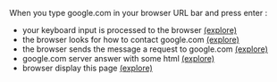 When you type google.com in your browser URL bar and press enter :

- your keyboard input is processed to the browser [(explore)](./keyboard/)
- the browser looks for how to contact google.com [(explore)](./dns/)
- the browser sends the message a request to google.com [(explore)](./request/)
- google.com server answer with some html [(explore)](./server/)
- browser display this page [(explore)](./display/)
